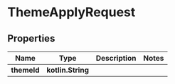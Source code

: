 
# ThemeApplyRequest

## Properties
| Name | Type | Description | Notes |
| ------------ | ------------- | ------------- | ------------- |
| **themeId** | **kotlin.String** |  |  |



